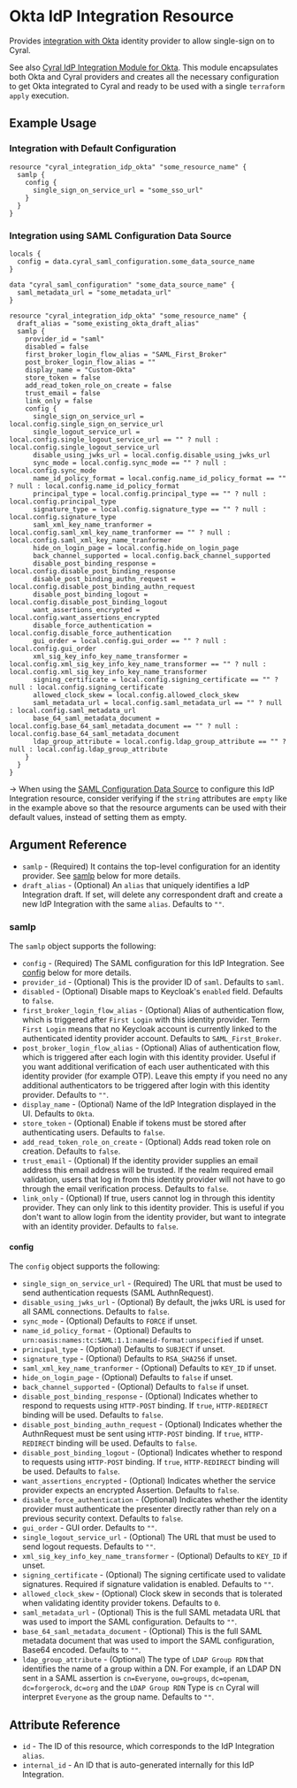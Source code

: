 # Okta IdP Integration Resource

Provides [integration with Okta](https://cyral.com/docs/sso/sso-okta#in-cyral-management-console-create-okta-integration) identity provider to allow single-sign on to Cyral.

See also [Cyral IdP Integration Module for Okta](https://github.com/cyralinc/terraform-cyral-idp-okta).
This module encapsulates both Okta and Cyral providers and creates all the necessary configuration to get
Okta integrated to Cyral and ready to be used with a single `terraform apply` execution.

## Example Usage

### Integration with Default Configuration

```hcl
resource "cyral_integration_idp_okta" "some_resource_name" {
  samlp {
    config {
      single_sign_on_service_url = "some_sso_url"
    }
  }
}
```

### Integration using SAML Configuration Data Source

```hcl
locals {
  config = data.cyral_saml_configuration.some_data_source_name
}

data "cyral_saml_configuration" "some_data_source_name" {
  saml_metadata_url = "some_metadata_url"
}

resource "cyral_integration_idp_okta" "some_resource_name" {
  draft_alias = "some_existing_okta_draft_alias"
  samlp {
    provider_id = "saml"
    disabled = false
    first_broker_login_flow_alias = "SAML_First_Broker"
    post_broker_login_flow_alias = ""
    display_name = "Custom-Okta"
    store_token = false
    add_read_token_role_on_create = false
    trust_email = false
    link_only = false
    config {
      single_sign_on_service_url = local.config.single_sign_on_service_url
      single_logout_service_url = local.config.single_logout_service_url == "" ? null : local.config.single_logout_service_url
      disable_using_jwks_url = local.config.disable_using_jwks_url
      sync_mode = local.config.sync_mode == "" ? null : local.config.sync_mode
      name_id_policy_format = local.config.name_id_policy_format == "" ? null : local.config.name_id_policy_format
      principal_type = local.config.principal_type == "" ? null : local.config.principal_type
      signature_type = local.config.signature_type == "" ? null : local.config.signature_type
      saml_xml_key_name_tranformer = local.config.saml_xml_key_name_tranformer == "" ? null : local.config.saml_xml_key_name_tranformer
      hide_on_login_page = local.config.hide_on_login_page
      back_channel_supported = local.config.back_channel_supported
      disable_post_binding_response = local.config.disable_post_binding_response
      disable_post_binding_authn_request = local.config.disable_post_binding_authn_request
      disable_post_binding_logout = local.config.disable_post_binding_logout
      want_assertions_encrypted = local.config.want_assertions_encrypted
      disable_force_authentication = local.config.disable_force_authentication
      gui_order = local.config.gui_order == "" ? null : local.config.gui_order
      xml_sig_key_info_key_name_transformer = local.config.xml_sig_key_info_key_name_transformer == "" ? null : local.config.xml_sig_key_info_key_name_transformer
      signing_certificate = local.config.signing_certificate == "" ? null : local.config.signing_certificate
      allowed_clock_skew = local.config.allowed_clock_skew
      saml_metadata_url = local.config.saml_metadata_url == "" ? null : local.config.saml_metadata_url
      base_64_saml_metadata_document = local.config.base_64_saml_metadata_document == "" ? null : local.config.base_64_saml_metadata_document
      ldap_group_attribute = local.config.ldap_group_attribute == "" ? null : local.config.ldap_group_attribute
    }
  }
}
```

-> When using the [SAML Configuration Data Source](../data-sources/saml_configuration.md) to configure this IdP Integration resource, consider verifying if the `string` attributes are `empty` like in the example above so that the resource arguments can be used with their default values, instead of setting them as empty.

## Argument Reference

- `samlp` - (Required) It contains the top-level configuration for an identity provider. See [samlp](#samlp) below for more details.
- `draft_alias` - (Optional) An `alias` that uniquely identifies a IdP Integration draft. If set, will delete any correspondent draft and create a new IdP Integration with the same `alias`. Defaults to `""`.

### samlp

The `samlp` object supports the following:

- `config` - (Required) The SAML configuration for this IdP Integration. See [config](#config) below for more details.
- `provider_id` - (Optional) This is the provider ID of `saml`. Defaults to `saml`.
- `disabled` - (Optional) Disable maps to Keycloak's `enabled` field. Defaults to `false`.
- `first_broker_login_flow_alias` - (Optional) Alias of authentication flow, which is triggered after `First Login` with this identity provider. Term `First Login` means that no Keycloak account is currently linked to the authenticated identity provider account. Defaults to `SAML_First_Broker`.
- `post_broker_login_flow_alias` - (Optional) Alias of authentication flow, which is triggered after each login with this identity provider. Useful if you want additional verification of each user authenticated with this identity provider (for example OTP). Leave this empty if you need no any additional authenticators to be triggered after login with this identity provider. Defaults to `""`.
- `display_name` - (Optional) Name of the IdP Integration displayed in the UI. Defaults to `Okta`.
- `store_token` - (Optional) Enable if tokens must be stored after authenticating users. Defaults to `false`.
- `add_read_token_role_on_create` - (Optional) Adds read token role on creation. Defaults to `false`.
- `trust_email` - (Optional) If the identity provider supplies an email address this email address will be trusted. If the realm required email validation, users that log in from this identity provider will not have to go through the email verification process. Defaults to `false`.
- `link_only` - (Optional) If true, users cannot log in through this identity provider. They can only link to this identity provider. This is useful if you don't want to allow login from the identity provider, but want to integrate with an identity provider. Defaults to `false`.

#### config

The `config` object supports the following:

- `single_sign_on_service_url` - (Required) The URL that must be used to send authentication requests (SAML AuthnRequest).
- `disable_using_jwks_url` - (Optional) By default, the jwks URL is used for all SAML connections. Defaults to `false`.
- `sync_mode` - (Optional) Defaults to `FORCE` if unset.
- `name_id_policy_format` - (Optional) Defaults to `urn:oasis:names:tc:SAML:1.1:nameid-format:unspecified` if unset.
- `principal_type` - (Optional) Defaults to `SUBJECT` if unset.
- `signature_type` - (Optional) Defaults to `RSA_SHA256` if unset.
- `saml_xml_key_name_tranformer` - (Optional) Defaults to `KEY_ID` if unset.
- `hide_on_login_page` - (Optional) Defaults to `false` if unset.
- `back_channel_supported` - (Optional) Defaults to `false` if unset.
- `disable_post_binding_response` - (Optional) Indicates whether to respond to requests using `HTTP-POST` binding. If `true`, `HTTP-REDIRECT` binding will be used. Defaults to `false`.
- `disable_post_binding_authn_request` - (Optional) Indicates whether the AuthnRequest must be sent using `HTTP-POST` binding. If `true`, `HTTP-REDIRECT` binding will be used. Defaults to `false`.
- `disable_post_binding_logout` - (Optional) Indicates whether to respond to requests using `HTTP-POST` binding. If `true`, `HTTP-REDIRECT` binding will be used. Defaults to `false`.
- `want_assertions_encrypted` - (Optional) Indicates whether the service provider expects an encrypted Assertion. Defaults to `false`.
- `disable_force_authentication` - (Optional) Indicates whether the identity provider must authenticate the presenter directly rather than rely on a previous security context. Defaults to `false`.
- `gui_order` - GUI order. Defaults to `""`.
- `single_logout_service_url` - (Optional) The URL that must be used to send logout requests. Defaults to `""`.
- `xml_sig_key_info_key_name_transformer` - (Optional) Defaults to `KEY_ID` if unset.
- `signing_certificate` - (Optional) The signing certificate used to validate signatures. Required if signature validation is enabled. Defaults to `""`.
- `allowed_clock_skew` - (Optional) Clock skew in seconds that is tolerated when validating identity provider tokens. Defaults to `0`.
- `saml_metadata_url` - (Optional) This is the full SAML metadata URL that was used to import the SAML configuration. Defaults to `""`.
- `base_64_saml_metadata_document` - (Optional) This is the full SAML metadata document that was used to import the SAML configuration, Base64 encoded. Defaults to `""`.
- `ldap_group_attribute` - (Optional) The type of `LDAP Group RDN` that identifies the name of a group within a DN. For example, if an LDAP DN sent in a SAML assertion is `cn=Everyone`, `ou=groups`, `dc=openam`, `dc=forgerock`, `dc=org` and the `LDAP Group RDN` Type is `cn` Cyral will interpret `Everyone` as the group name. Defaults to `""`.

## Attribute Reference

- `id` - The ID of this resource, which corresponds to the IdP Integration `alias`.
- `internal_id` - An ID that is auto-generated internally for this IdP Integration.
